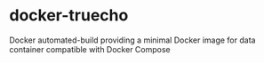 # docker-truecho
Docker automated-build providing a minimal Docker image for data container compatible with Docker Compose

